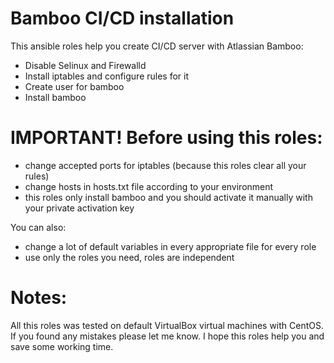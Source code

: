 # Bamboo CI/CD installation

This ansible roles help you create CI/CD server with Atlassian Bamboo:

  - Disable Selinux and Firewalld
  - Install iptables and configure rules for it
  - Create user for bamboo
  - Install bamboo

# IMPORTANT! Before using this roles:

  - change accepted ports for iptables (because this roles clear all your rules)
  - change hosts in hosts.txt file according to your environment
  - this roles only install bamboo and you should activate it manually with your private activation key

You can also:
  - change a lot of default variables in every appropriate file for every role
  - use only the roles you need, roles are independent

# Notes:
All this roles was tested on default VirtualBox virtual machines with CentOS. If you found any mistakes please let me know. I hope this roles help you and save some working time.
